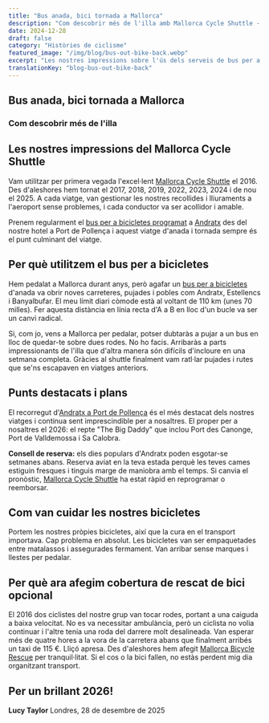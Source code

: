 ```yaml
---
title: "Bus anada, bici tornada a Mallorca"
description: "Com descobrir més de l'illa amb Mallorca Cycle Shuttle - la nostra experiència utilitzant el servei de bus per a bicicletes des de 2016 fins a 2025."
date: 2024-12-28
draft: false
category: "Històries de ciclisme"
featured_image: "/img/blog/bus-out-bike-back.webp"
excerpt: "Les nostres impressions sobre l'ús dels serveis de bus per a bicicletes de Mallorca Cycle Shuttle des de 2016 - obrint noves rutes, pujades i pobles per tota l'illa."
translationKey: "blog-bus-out-bike-back"
---
```


## Bus anada, bici tornada a Mallorca
### Com descobrir més de l'illa

## Les nostres impressions del Mallorca Cycle Shuttle

Vam utilitzar per primera vegada l'excel·lent <a href="https://mallorcacycleshuttle.company.site/products/Scheduled-Bike-Buses-c15728235" target="_blank">Mallorca Cycle Shuttle</a> el 2016. Des d'aleshores hem tornat el 2017, 2018, 2019, 2022, 2023, 2024 i de nou el 2025. A cada viatge, van gestionar les nostres recollides i lliuraments a l'aeroport sense problemes, i cada conductor va ser acollidor i amable.

Prenem regularment el <a href="https://mallorcacycleshuttle.company.site/products/Scheduled-Bike-Buses-c15728235" target="_blank">bus per a bicicletes programat</a> a <a href="/ca/shuttle-bici/guia-andratx-pollenca/" target="_blank">Andratx</a> des del nostre hotel a Port de Pollença i aquest viatge d'anada i tornada sempre és el punt culminant del viatge.

## Per què utilitzem el bus per a bicicletes

Hem pedalat a Mallorca durant anys, però agafar un <a href="https://mallorcacycleshuttle.company.site/products/Scheduled-Bike-Buses-c15728235" target="_blank">bus per a bicicletes</a> d'anada va obrir noves carreteres, pujades i pobles com Andratx, Estellencs i Banyalbufar. El meu límit diari còmode està al voltant de 110 km (unes 70 milles). Fer aquesta distància en línia recta d'A a B en lloc d'un bucle va ser un canvi radical.

Si, com jo, vens a Mallorca per pedalar, potser dubtaràs a pujar a un bus en lloc de quedar-te sobre dues rodes. No ho facis. Arribaràs a parts impressionants de l'illa que d'altra manera són difícils d'incloure en una setmana completa. Gràcies al shuttle finalment vam ratl·lar pujades i rutes que se'ns escapaven en viatges anteriors.

## Punts destacats i plans

El recorregut d'<a href="/ca/shuttle-bici/guia-andratx-pollenca/" target="_blank">Andratx a Port de Pollença</a> és el més destacat dels nostres viatges i continua sent imprescindible per a nosaltres. El proper per a nosaltres el 2026: el repte "The Big Daddy" que inclou Port des Canonge, Port de Valldemossa i Sa Calobra.

**Consell de reserva:** els dies populars d'Andratx poden esgotar-se setmanes abans. Reserva aviat en la teva estada perquè les teves cames estiguin fresques i tinguis marge de maniobra amb el temps. Si canvia el pronòstic, <a href="https://mallorcacycleshuttle.company.site/products/Scheduled-Bike-Buses-c15728235" target="_blank">Mallorca Cycle Shuttle</a> ha estat ràpid en reprogramar o reemborsar.

## Com van cuidar les nostres bicicletes

Portem les nostres pròpies bicicletes, així que la cura en el transport importava. Cap problema en absolut. Les bicicletes van ser empaquetades entre matalassos i assegurades fermament. Van arribar sense marques i llestes per pedalar.

## Per què ara afegim cobertura de rescat de bici opcional

El 2016 dos ciclistes del nostre grup van tocar rodes, portant a una caiguda a baixa velocitat. No es va necessitar ambulància, però un ciclista no volia continuar i l'altre tenia una roda del darrere molt desalineada. Van esperar més de quatre hores a la vora de la carretera abans que finalment arribés un taxi de 115 €. Lliçó apresa. Des d'aleshores hem afegit <a href="https://mallorcacycleshuttle.company.site/products/Rescue-&-Recovery-c15728236" target="_blank">Mallorca Bicycle Rescue</a> per tranquil·litat. Si el cos o la bici fallen, no estàs perdent mig dia organitzant transport.

## Per un brillant 2026!

**Lucy Taylor**
Londres, 28 de desembre de 2025
